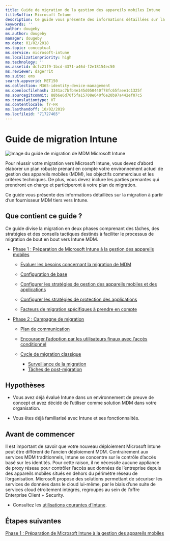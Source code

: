 ```yaml
---
title: Guide de migration de la gestion des appareils mobiles Intune
titleSuffix: Microsoft Intune
description: Ce guide vous présente des informations détaillées sur la migration à partir d’un fournisseur MDM tiers vers Microsoft Intune.
keywords: ''
author: dougeby
ms.author: dougeby
manager: dougeby
ms.date: 01/02/2018
ms.topic: conceptual
ms.service: microsoft-intune
ms.localizationpriority: high
ms.technology: ''
ms.assetid: dcfc21f9-1bcd-4371-a46d-f2e18154ec50
ms.reviewer: dagerrit
ms.suite: ems
search.appverid: MET150
ms.collection: M365-identity-device-management
ms.openlocfilehash: 3341ac7bfb4e145d050440f78fc65faee1c1325f
ms.sourcegitcommit: 88b6e6d70f5fa15708e640f6e20b97a442ef07c5
ms.translationtype: HT
ms.contentlocale: fr-FR
ms.lasthandoff: 10/02/2019
ms.locfileid: "71727465"
---
```

# <a name="intune-migration-guide"></a>Guide de migration Intune

![Image du guide de migration de MDM Microsoft Intune](./media/migration-guide/MDM-migration-guide-art.PNG)

Pour réussir votre migration vers Microsoft Intune, vous devez d’abord élaborer un plan robuste prenant en compte votre environnement actuel de gestion des appareils mobiles (MDM), les objectifs commerciaux et les critères techniques. De plus, vous devez inclure les parties prenantes qui prendront en charge et participeront à votre plan de migration.

Ce guide vous présente des informations détaillées sur la migration à partir d’un fournisseur MDM tiers vers Intune.

## <a name="whats-included-in-this-guide"></a>Que contient ce guide ?

Ce guide divise la migration en deux phases comprenant des tâches, des stratégies et des conseils tactiques destinés à faciliter le processus de migration de bout en bout vers Intune MDM.

- [Phase 1 : Préparation de Microsoft Intune à la gestion des appareils mobiles](migration-guide-prepare.md)

  - [Évaluer les besoins concernant la migration de MDM](migration-guide-prepare.md#assess-mdm-requirements)

  - [Configuration de base](migration-guide-setup.md)

  - [Configurer les stratégies de gestion des appareils mobiles et des applications](migration-guide-configure-policies.md)

  - [Configurer les stratégies de protection des applications](../apps/app-protection-policies.md)

  - [Facteurs de migration spécifiques à prendre en compte](migration-guide-considerations.md)

- [Phase 2 : Campagne de migration](migration-guide-campaign.md)

  - [Plan de communication](migration-guide-communication-plan.md)

  - [Encourager l’adoption par les utilisateurs finaux avec l’accès conditionnel](migration-guide-drive-adoption.md)

  - [Cycle de migration classique](migration-guide-cycle.md)
    - [Surveillance de la migration](migration-guide-cycle.md#monitoring-migration)
    - [Tâches de post-migration](migration-guide-cycle.md#post-migration)

## <a name="assumptions"></a>Hypothèses

- Vous avez déjà évalué Intune dans un environnement de preuve de concept et avez décidé de l’utiliser comme solution MDM dans votre organisation.

- Vous êtes déjà familiarisé avec Intune et ses fonctionnalités.

## <a name="before-you-begin"></a>Avant de commencer

Il est important de savoir que votre nouveau déploiement Microsoft Intune peut être différent de l’ancien déploiement MDM. Contrairement aux services MDM traditionnels, Intune se concentre sur le contrôle d’accès basé sur les identités. Pour cette raison, il ne nécessite aucune appliance de proxy réseau pour contrôler l’accès aux données de l’entreprise depuis des appareils mobiles situés en dehors du périmètre réseau de l’organisation. Microsoft propose des solutions permettant de sécuriser les services de données dans le cloud lui-même, par le biais d’une suite de services cloud étroitement intégrés, regroupés au sein de l’offre Enterprise Client + Security.

- Consultez les [utilisations courantes d’Intune](common-scenarios.md).

## <a name="next-steps"></a>Étapes suivantes

[Phase 1 : Préparation de Microsoft Intune à la gestion des appareils mobiles](migration-guide-prepare.md)

